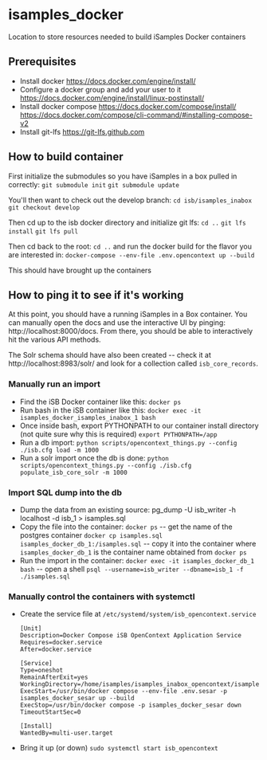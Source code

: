 # isamples_docker
Location to store resources needed to build iSamples Docker containers

## Prerequisites
* Install docker
    https://docs.docker.com/engine/install/
* Configure a docker group and add your user to it
    https://docs.docker.com/engine/install/linux-postinstall/
* Install docker compose
    https://docs.docker.com/compose/install/
    https://docs.docker.com/compose/cli-command/#installing-compose-v2    
* Install git-lfs
    https://git-lfs.github.com
    
## How to build container
First initialize the submodules so you have iSamples in a box pulled in correctly:
`git submodule init`
`git submodule update`

You'll then want to check out the develop branch:
`cd isb/isamples_inabox`
`git checkout develop`

Then cd up to the isb docker directory and initialize git lfs:
`cd ..`
`git lfs install`
`git lfs pull`

Then cd back to the root:
`cd ..`
and run the docker build for the flavor you are interested in: `docker-compose --env-file .env.opencontext up --build`

This should have brought up the containers

## How to ping it to see if it's working
At this point, you should have a running iSamples in a Box container.  You can manually open the docs and use the interactive UI by pinging: http://localhost:8000/docs.  From there, you should be able to interactively hit the various API methods.

The Solr schema should have also been created -- check it at http://localhost:8983/solr/ and look for a collection called `isb_core_records`.

### Manually run an import
* Find the iSB Docker container like this:
    `docker ps`
* Run bash in the iSB container like this:
    `docker exec -it isamples_docker_isamples_inabox_1 bash`
* Once inside bash, export PYTHONPATH to our container install directory (not quite sure why this is required)
    `export PYTHONPATH=/app`
* Run a db import:
    `python scripts/opencontext_things.py --config ./isb.cfg load -m 1000`
* Run a solr import once the db is done:
    `python scripts/opencontext_things.py --config ./isb.cfg populate_isb_core_solr -m 1000`
    
### Import SQL dump into the db
* Dump the data from an existing source:
    pg_dump -U isb_writer -h localhost -d isb_1 > isamples.sql
* Copy the file into the container:
    `docker ps` -- get the name of the postgres container
    `docker cp isamples.sql isamples_docker_db_1:/isamples.sql` -- copy it into the container where `isamples_docker_db_1` is the container name obtained from `docker ps`
* Run the import in the container:
    `docker exec -it isamples_docker_db_1 bash` -- open a shell
    `psql --username=isb_writer --dbname=isb_1 -f ./isamples.sql`

### Manually control the containers with systemctl
* Create the service file at `/etc/systemd/system/isb_opencontext.service`
    ```
    [Unit]
    Description=Docker Compose iSB OpenContext Application Service
    Requires=docker.service
    After=docker.service

    [Service]
    Type=oneshot
    RemainAfterExit=yes
    WorkingDirectory=/home/isamples/isamples_inabox_opencontext/isamples_docker
    ExecStart=/usr/bin/docker compose --env-file .env.sesar -p isamples_docker_sesar up --build
    ExecStop=/usr/bin/docker compose -p isamples_docker_sesar down 
    TimeoutStartSec=0

    [Install]
    WantedBy=multi-user.target    
    ```
* Bring it up (or down)
    `sudo systemctl start isb_opencontext`